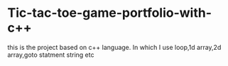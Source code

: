 # Tic-tac-toe-game-portfolio-with-c++
this is the project based on c++ language. In which I use loop,1d array,2d array,goto statment string etc
